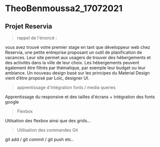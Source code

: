 # TheoBenmoussa2_17072021

## Projet Reservia

> rappel de l'énoncé : 

vous avez trouvé votre premier stage en tant que développeur web chez Reservia, une petite entreprise proposant un outil de planification de vacances. Leur site permet aux usagers de trouver des hébergements et des activités dans la ville de leur choix. Les hébergements peuvent également être filtrés par thématique, par exemple leur budget ou leur ambiance.
Un nouveau design basé sur les principes du Material Design vient d’être proposé par Loïc, designer UI.

> apprentissage d'intégration fonts / media queries

Apprentissage du responsive et des tailles d'écrans + intégration des fonts google

> Flexbox

Utilsation des flexbox ainsi que des grids...

> Utilisation des commandes Git 

git add / git commit / git push etc..

